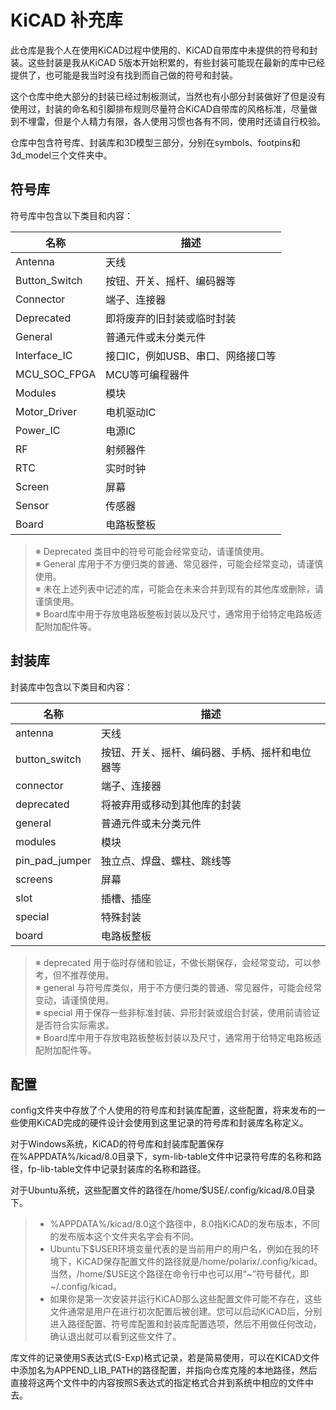 # KiCAD 补充库

此仓库是我个人在使用KiCAD过程中使用的、KiCAD自带库中未提供的符号和封装。这些封装是我从KiCAD 5版本开始积累的，有些封装可能现在最新的库中已经提供了，也可能是我当时没有找到而自己做的符号和封装。    

这个仓库中绝大部分的封装已经过制板测试，当然也有小部分封装做好了但是没有使用过，封装的命名和引脚排布规则尽量符合KiCAD自带库的风格标准，尽量做到不埋雷，但是个人精力有限，各人使用习惯也各有不同，使用时还请自行校验。    

仓库中包含符号库、封装库和3D模型三部分，分别在symbols、footpins和3d_model三个文件夹中。

## 符号库

符号库中包含以下类目和内容：

|名称|描述|
|-|-|
|Antenna|天线|
|Button_Switch|按钮、开关、摇杆、编码器等|
|Connector|端子、连接器|
|Deprecated|即将废弃的旧封装或临时封装|
|General|普通元件或未分类元件|
|Interface_IC|接口IC，例如USB、串口、网络接口等|
|MCU_SOC_FPGA|MCU等可编程器件|
|Modules|模块|
|Motor_Driver|电机驱动IC|
|Power_IC|电源IC|
|RF|射频器件|
|RTC|实时时钟|
|Screen|屏幕|
|Sensor|传感器|
|Board|电路板整板|
> ※ Deprecated 类目中的符号可能会经常变动，请谨慎使用。    
> ※ General 库用于不方便归类的普通、常见器件，可能会经常变动，请谨慎使用。    
> ※ 未在上述列表中记述的库，可能会在未来合并到现有的其他库或删除，请谨慎使用。    
> ※ Board库中用于存放电路板整板封装以及尺寸，通常用于给特定电路板适配附加配件等。    

## 封装库

封装库中包含以下类目和内容：

|名称|描述|
| -|-|
|antenna|天线|
|button_switch|按钮、开关、摇杆、编码器、手柄、摇杆和电位器等|
|connector|端子、连接器|
|deprecated|将被弃用或移动到其他库的封装|
|general|普通元件或未分类元件|
|modules|模块|
|pin_pad_jumper|独立点、焊盘、螺柱、跳线等|
|screens|屏幕|
|slot|插槽、插座|
|special|特殊封装|
|board|电路板整板|
> ※ deprecated 用于临时存储和验证，不做长期保存，会经常变动，可以参考，但不推荐使用。    
> ※ general 与符号库类似，用于不方便归类的普通、常见器件，可能会经常变动，请谨慎使用。    
> ※ special 用于保存一些非标准封装、异形封装或组合封装，使用前请验证是否符合实际需求。    
> ※ Board库中用于存放电路板整板封装以及尺寸，通常用于给特定电路板适配附加配件等。    

## 配置

config文件夹中存放了个人使用的符号库和封装库配置，这些配置，将来发布的一些使用KiCAD完成的硬件设计会使用到这里记录的符号库和封装库名称定义。

对于Windows系统，KiCAD的符号库和封装库配置保存在%APPDATA%/kicad/8.0目录下，sym-lib-table文件中记录符号库的名称和路径，fp-lib-table文件中记录封装库的名称和路径。

对于Ubuntu系统，这些配置文件的路径在/home/\$USE/.config/kicad/8.0目录下。

> - %APPDATA%/kicad/8.0这个路径中，8.0指KiCAD的发布版本，不同的发布版本这个文件夹名字会有不同。
> - Ubuntu下\$USER环境变量代表的是当前用户的用户名，例如在我的环境下，KiCAD保存配置文件的路径就是/home/polarix/.config/kicad。当然，/home/\$USE这个路径在命令行中也可以用“~”符号替代，即~/.config/kicad。
> - 如果你是第一次安装并运行KiCAD那么这些配置文件可能不存在，这些文件通常是用户在进行初次配置后被创建。您可以启动KiCAD后，分别进入路径配置、符号库配置和封装库配置选项，然后不用做任何改动，确认退出就可以看到这些文件了。

库文件的记录使用S表达式(S-Exp)格式记录，若是简易使用，可以在KICAD文件中添加名为APPEND_LIB_PATH的路径配置，并指向仓库克隆的本地路径，然后直接将这两个文件中的内容按照S表达式的指定格式合并到系统中相应的文件中去。

